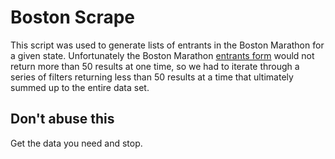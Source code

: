 Boston Scrape
=============

This script was used to generate lists of entrants in the Boston Marathon for a
given state. Unfortunately the Boston Marathon [entrants
form](http://www.baa.org/entrants.html) would not return more than 50 results at
one time, so we had to iterate through a series of filters returning less than
50 results at a time that ultimately summed up to the entire data set.

Don't abuse this
----------------

Get the data you need and stop.  
